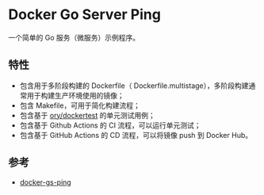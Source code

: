 # Docker Go Server Ping

一个简单的 Go 服务（微服务）示例程序。

## 特性

- 包含用于多阶段构建的 Dockerfile（ Dockerfile.multistage），多阶段构建通常用于构建生产环境使用的镜像；
- 包含 Makefile，可用于简化构建流程；
- 包含基于 [ory/dockertest](https://github.com/ory/dockertest/) 的单元测试用例；
- 包含基于 Github Actions 的 CI 流程，可以运行单元测试；
- 包含基于 GitHub Actions 的 CD 流程，可以将镜像 push 到 Docker Hub。


## 参考

- [docker-gs-ping](https://github.com/olliefr/docker-gs-ping)